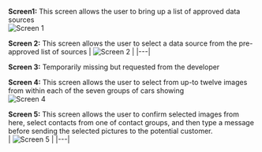  **Screen1:** This screen allows the user to bring up a list of approved data sources  
![Screen 1](https://github.com/user-attachments/assets/752c8659-e666-4274-84e8-37a2bc432031)  

**Screen 2:** This screen allows the user to select a data source from the pre-approved list of sources
| ![Screen 2](https://github.com/user-attachments/assets/ff5b5c5a-da9d-4739-97e5-5e2772eebd02) |
|---|

**Screen 3:** Temporarily missing but requested from the developer

**Screen 4:** This screen allows the user to select from up-to twelve images from within each of the seven groups of cars showing  
![Screen 4](https://github.com/user-attachments/assets/7998fadc-6858-468c-884c-f73c7e0d7ada)

**Screen 5:** This screen allows the user to confirm selected images from here, select contacts from one of contact groups, and then type a message before sending the selected pictures to the potential customer.  
| ![Screen 5](https://github.com/user-attachments/assets/9ea7e461-b105-42f6-a2de-b2cf5ae3241b) |
|---|

